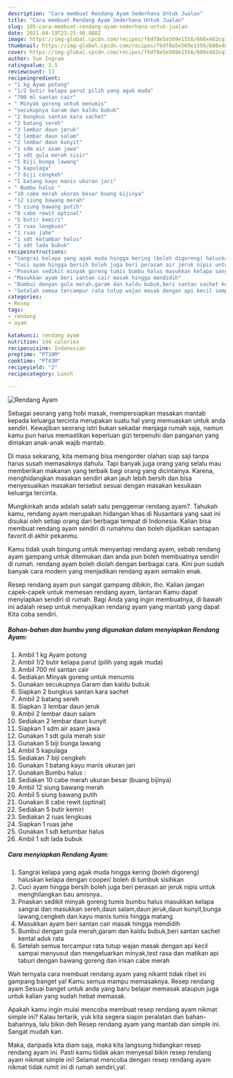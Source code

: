 ```yaml
---
description: "Cara membuat Rendang Ayam Sederhana Untuk Jualan"
title: "Cara membuat Rendang Ayam Sederhana Untuk Jualan"
slug: 105-cara-membuat-rendang-ayam-sederhana-untuk-jualan
date: 2021-04-19T23:25:40.888Z
image: https://img-global.cpcdn.com/recipes/f6df8e5e569e1556/680x482cq70/rendang-ayam-foto-resep-utama.jpg
thumbnail: https://img-global.cpcdn.com/recipes/f6df8e5e569e1556/680x482cq70/rendang-ayam-foto-resep-utama.jpg
cover: https://img-global.cpcdn.com/recipes/f6df8e5e569e1556/680x482cq70/rendang-ayam-foto-resep-utama.jpg
author: Sue Ingram
ratingvalue: 3.5
reviewcount: 13
recipeingredient:
- "1 kg Ayam potong"
- "1/2 butir kelapa parut pilih yang agak muda"
- "700 ml santan cair"
- " Minyak goreng untuk menumis"
- "secukupnya Garam dan kaldu bubuk"
- "2 bungkus santan kara sachet"
- "2 batang sereh"
- "3 lembar daun jeruk"
- "2 lembar daun salam"
- "2 lembar daun kunyit"
- "1 sdm air asam jawa"
- "1 sdt gula merah sisir"
- "5 biji bunga lawang"
- "5 kapulaga"
- "7 biji cengkeh"
- "1 batang kayu manis ukuran jari"
- " Bumbu halus "
- "10 cabe merah ukuran besar buang bijinya"
- "12 siung bawang merah"
- "5 siung bawang putih"
- "8 cabe rewit optinal"
- "5 butir kemiri"
- "2 ruas lengkuas"
- "1 ruas jahe"
- "1 sdt ketumbar halus"
- "1 sdt lada bubuk"
recipeinstructions:
- "Sangrai kelapa yang agak muda hingga kering (boleh digoreng) haluskan kelapa dengan cooper/ boleh di tumbuk sisihkan"
- "Cuci ayam hingga bersih boleh juga beri perasan air jeruk nipis untuk menghilangkan bau amisnya.."
- "Pnaskan sedikit minyak goreng tumis bumbu halus masukkan kelapa sangrai dan masukkan sereh,daun salam,daun jeruk,daun kunyit,bunga lawang,cengkeh dan kayu manis tumis hingga matang"
- "Masukkan ayam beri santan cair masak hingga mendidih"
- "Bumbui dengan gula merah,garam dan kaldu bubuk,beri santan sachet kental aduk rata"
- "Setelah semua tercampur rata tutup wajan masak dengan api kecil sampai menyusut dan mengeluarkan minyak,test rasa dan matikan api taburi dengan bawang goreng dan irisan cabe merah"
categories:
- Resep
tags:
- rendang
- ayam

katakunci: rendang ayam 
nutrition: 144 calories
recipecuisine: Indonesian
preptime: "PT10M"
cooktime: "PT43M"
recipeyield: "2"
recipecategory: Lunch

---
```



![Rendang Ayam](https://img-global.cpcdn.com/recipes/f6df8e5e569e1556/680x482cq70/rendang-ayam-foto-resep-utama.jpg)

Sebagai seorang yang hobi masak, mempersiapkan masakan mantab kepada keluarga tercinta merupakan suatu hal yang memuaskan untuk anda sendiri. Kewajiban seorang istri bukan sekadar menjaga rumah saja, namun kamu pun harus memastikan keperluan gizi terpenuhi dan panganan yang dimakan anak-anak wajib mantab.

Di masa  sekarang, kita memang bisa mengorder olahan siap saji tanpa harus susah memasaknya dahulu. Tapi banyak juga orang yang selalu mau memberikan makanan yang terbaik bagi orang yang dicintainya. Karena, menghidangkan masakan sendiri akan jauh lebih bersih dan bisa menyesuaikan masakan tersebut sesuai dengan masakan kesukaan keluarga tercinta. 



Mungkinkah anda adalah salah satu penggemar rendang ayam?. Tahukah kamu, rendang ayam merupakan hidangan khas di Nusantara yang saat ini disukai oleh setiap orang dari berbagai tempat di Indonesia. Kalian bisa membuat rendang ayam sendiri di rumahmu dan boleh dijadikan santapan favorit di akhir pekanmu.

Kamu tidak usah bingung untuk menyantap rendang ayam, sebab rendang ayam gampang untuk ditemukan dan anda pun boleh membuatnya sendiri di rumah. rendang ayam boleh diolah dengan berbagai cara. Kini pun sudah banyak cara modern yang menjadikan rendang ayam semakin enak.

Resep rendang ayam pun sangat gampang dibikin, lho. Kalian jangan capek-capek untuk memesan rendang ayam, lantaran Kamu dapat menyiapkan sendiri di rumah. Bagi Anda yang ingin membuatnya, di bawah ini adalah resep untuk menyajikan rendang ayam yang mantab yang dapat Kita coba sendiri.

<!--inarticleads1-->

##### Bahan-bahan dan bumbu yang digunakan dalam menyiapkan Rendang Ayam:

1. Ambil 1 kg Ayam potong
1. Ambil 1/2 butir kelapa parut (pilih yang agak muda)
1. Ambil 700 ml santan cair
1. Sediakan  Minyak goreng untuk menumis
1. Gunakan secukupnya Garam dan kaldu bubuk
1. Siapkan 2 bungkus santan kara sachet
1. Ambil 2 batang sereh
1. Siapkan 3 lembar daun jeruk
1. Ambil 2 lembar daun salam
1. Sediakan 2 lembar daun kunyit
1. Siapkan 1 sdm air asam jawa
1. Gunakan 1 sdt gula merah sisir
1. Gunakan 5 biji bunga lawang
1. Ambil 5 kapulaga
1. Sediakan 7 biji cengkeh
1. Gunakan 1 batang kayu manis ukuran jari
1. Gunakan  Bumbu halus :
1. Sediakan 10 cabe merah ukuran besar (buang bijinya)
1. Ambil 12 siung bawang merah
1. Ambil 5 siung bawang putih
1. Gunakan 8 cabe rewit (optinal)
1. Sediakan 5 butir kemiri
1. Sediakan 2 ruas lengkuas
1. Siapkan 1 ruas jahe
1. Gunakan 1 sdt ketumbar halus
1. Ambil 1 sdt lada bubuk




<!--inarticleads2-->

##### Cara menyiapkan Rendang Ayam:

1. Sangrai kelapa yang agak muda hingga kering (boleh digoreng) haluskan kelapa dengan cooper/ boleh di tumbuk sisihkan
1. Cuci ayam hingga bersih boleh juga beri perasan air jeruk nipis untuk menghilangkan bau amisnya..
1. Pnaskan sedikit minyak goreng tumis bumbu halus masukkan kelapa sangrai dan masukkan sereh,daun salam,daun jeruk,daun kunyit,bunga lawang,cengkeh dan kayu manis tumis hingga matang
1. Masukkan ayam beri santan cair masak hingga mendidih
1. Bumbui dengan gula merah,garam dan kaldu bubuk,beri santan sachet kental aduk rata
1. Setelah semua tercampur rata tutup wajan masak dengan api kecil sampai menyusut dan mengeluarkan minyak,test rasa dan matikan api taburi dengan bawang goreng dan irisan cabe merah




Wah ternyata cara membuat rendang ayam yang nikamt tidak ribet ini gampang banget ya! Kamu semua mampu memasaknya. Resep rendang ayam Sesuai banget untuk anda yang baru belajar memasak ataupun juga untuk kalian yang sudah hebat memasak.

Apakah kamu ingin mulai mencoba membuat resep rendang ayam nikmat simple ini? Kalau tertarik, yuk kita segera siapin peralatan dan bahan-bahannya, lalu bikin deh Resep rendang ayam yang mantab dan simple ini. Sangat mudah kan. 

Maka, daripada kita diam saja, maka kita langsung hidangkan resep rendang ayam ini. Pasti kamu tiidak akan menyesal bikin resep rendang ayam nikmat simple ini! Selamat mencoba dengan resep rendang ayam nikmat tidak rumit ini di rumah sendiri,ya!.


